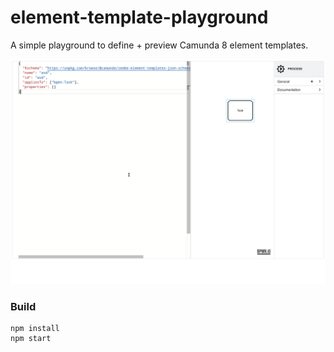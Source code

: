 # element-template-playground

A simple playground to define + preview Camunda 8 element templates.


![Image](./resources/screencapture.gif)


### Build

```
npm install
npm start
```